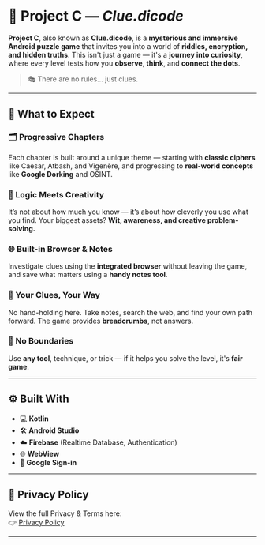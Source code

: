 # 🔐 Project C — *Clue.dicode*

**Project C**, also known as **Clue.dicode**, is a **mysterious and immersive Android puzzle game** that invites you into a world of **riddles, encryption, and hidden truths**. This isn't just a game — it's a **journey into curiosity**, where every level tests how you **observe**, **think**, and **connect the dots**.

> 🎭 There are no rules... just clues.

---

## 🧩 What to Expect

### 🗂️ Progressive Chapters
Each chapter is built around a unique theme — starting with **classic ciphers** like Caesar, Atbash, and Vigenère, and progressing to **real-world concepts** like **Google Dorking** and OSINT.

### 🧠 Logic Meets Creativity  
It’s not about how much you know — it’s about how cleverly you use what you find. Your biggest assets? **Wit, awareness, and creative problem-solving.**

### 🌐 Built-in Browser & Notes  
Investigate clues using the **integrated browser** without leaving the game, and save what matters using a **handy notes tool**.

### 📝 Your Clues, Your Way  
No hand-holding here. Take notes, search the web, and find your own path forward. The game provides **breadcrumbs**, not answers.

### 🚫 No Boundaries  
Use **any tool**, technique, or trick — if it helps you solve the level, it's **fair game**.

---

## ⚙️ Built With

- 💻 **Kotlin**
- 🛠️ **Android Studio**
- ☁️ **Firebase** (Realtime Database, Authentication)
- 🌐 **WebView**
- 🔐 **Google Sign-in**

---

## 📜 Privacy Policy

View the full Privacy & Terms here:  
👉 [Privacy Policy](https://www.privacypolicies.com/live/1c799520-8892-4d7b-89ec-464b31fe2db9)

---
